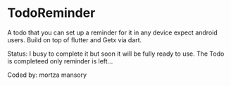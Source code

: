 # TodoReminder
A todo that you can set up a reminder for it in any device expect android users. Build on top of flutter and Getx via dart.

Status:
I busy to complete it but soon it will be fully ready to use.
The Todo is completeed only reminder is left...

Coded by: mortza mansory
